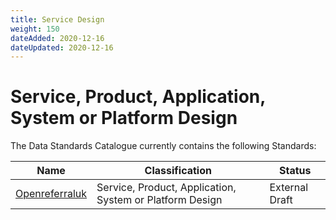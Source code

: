 ```yaml
---
title: Service Design
weight: 150
dateAdded: 2020-12-16
dateUpdated: 2020-12-16
---
```


# Service, Product, Application, System or Platform Design

The Data Standards Catalogue currently contains the following Standards:

| Name | Classification | Status |
| --- | --- | --- |
| [Openreferraluk](openreferraluk/) | Service, Product, Application, System or Platform Design | External Draft |